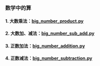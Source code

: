 ### 数学中的算

#### 1. 大数乘法：[big_number_product.py](https://github.com/Anfany/Playing_Math_with_Python3/blob/master/computer/big_number_product.py)


#### 2. 大数加、减法：[big_number_sub_add.py](https://github.com/Anfany/Playing_Math_with_Python3/blob/master/computer/big_number_sub_add.py)


#### 3. 正数加法：[big_number_addition.py](https://github.com/Anfany/Playing_Math_with_Python3/blob/master/computer/big_number_addition.py)

#### 4. 正数减法：[big_number_subtraction.py](https://github.com/Anfany/Playing_Math_with_Python3/blob/master/computer/big_number_subtraction.py)



